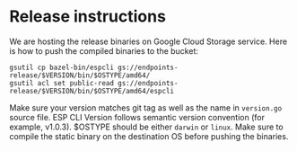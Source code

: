 # Release instructions #

We are hosting the release binaries on Google Cloud Storage service.
Here is how to push the compiled binaries to the bucket:

    gsutil cp bazel-bin/espcli gs://endpoints-release/$VERSION/bin/$OSTYPE/amd64/
    gsutil acl set public-read gs://endpoints-release/$VERSION/bin/$OSTYPE/amd64/espcli
    
Make sure your version matches git tag as well as the name in `version.go` source file.
ESP CLI Version follows semantic version convention (for example, v1.0.3).
$OSTYPE should be either `darwin` or `linux`. Make sure to compile the static binary on
the destination OS before pushing the binaries.


